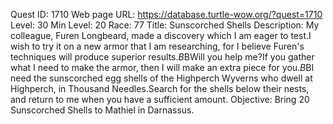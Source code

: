 Quest ID: 1710
Web page URL: https://database.turtle-wow.org/?quest=1710
Level: 30
Min Level: 20
Race: 77
Title: Sunscorched Shells
Description: My colleague, Furen Longbeard, made a discovery which I am eager to test.I wish to try it on a new armor that I am researching, for I believe Furen's techniques will produce superior results.$B$BWill you help me?If you gather what I need to make the armor, then I will make an extra piece for you.$B$BI need the sunscorched egg shells of the Highperch Wyverns who dwell at Highperch, in Thousand Needles.Search for the shells below their nests, and return to me when you have a sufficient amount.
Objective: Bring 20 Sunscorched Shells to Mathiel in Darnassus.
